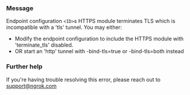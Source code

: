 
### Message
Endpoint configuration <code>&lt;ID&gt;</code>s HTTPS module terminates TLS which is incompatible with a 'tls' tunnel. You may either:
  - Modify the endpoint configuration to include the HTTPS module with 'terminate_tls' disabled.
  - OR start an 'http' tunnel with -bind-tls=true or -bind-tls=both instead

### Further help
If you're having trouble resolving this error, please reach out to [support@ngrok.com](mailto:support@ngrok.com?subject=Help%20with%20ERR_NGROK_345)

